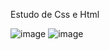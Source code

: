 Estudo de Css e Html


![image](https://github.com/Ragazzi147/bikcar/assets/91346278/8710ece7-b95c-4063-aecf-4d5349cf5619)
![image](https://github.com/Ragazzi147/bikcar/assets/91346278/8c4167d6-d31b-43b6-9f32-0e58433b6384)
